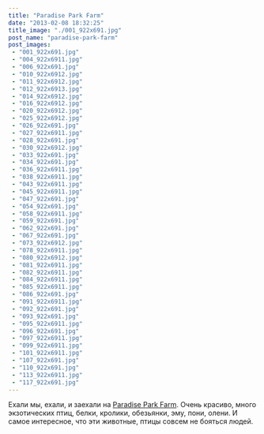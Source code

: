 ```yaml
---
title: "Paradise Park Farm"
date: "2013-02-08 18:32:25"
title_image: "./001_922x691.jpg"
post_name: "paradise-park-farm"
post_images: 
 - "001_922x691.jpg"
 - "004_922x6911.jpg"
 - "006_922x691.jpg"
 - "010_922x6912.jpg"
 - "011_922x6912.jpg"
 - "012_922x6913.jpg"
 - "014_922x6912.jpg"
 - "016_922x6912.jpg"
 - "020_922x6912.jpg"
 - "025_922x6912.jpg"
 - "026_922x691.jpg"
 - "027_922x6911.jpg"
 - "028_922x691.jpg"
 - "030_922x6912.jpg"
 - "033_922x691.jpg"
 - "034_922x691.jpg"
 - "036_922x6911.jpg"
 - "038_922x6911.jpg"
 - "043_922x6911.jpg"
 - "045_922x6911.jpg"
 - "047_922x691.jpg"
 - "054_922x691.jpg"
 - "058_922x6911.jpg"
 - "059_922x691.jpg"
 - "062_922x691.jpg"
 - "067_922x691.jpg"
 - "073_922x6912.jpg"
 - "078_922x6911.jpg"
 - "080_922x6912.jpg"
 - "081_922x6911.jpg"
 - "082_922x6911.jpg"
 - "084_922x6911.jpg"
 - "085_922x6911.jpg"
 - "086_922x691.jpg"
 - "091_922x6911.jpg"
 - "092_922x691.jpg"
 - "093_922x691.jpg"
 - "095_922x6911.jpg"
 - "096_922x691.jpg"
 - "097_922x6911.jpg"
 - "099_922x6911.jpg"
 - "101_922x6911.jpg"
 - "107_922x691.jpg"
 - "110_922x691.jpg"
 - "113_922x6911.jpg"
 - "117_922x691.jpg"
---
```


Ехали мы, ехали, и заехали на <a href="http://paradiseparkfarm.net/main/">Paradise Park Farm</a>. Очень красиво, много экзотических птиц, белки, кролики, обезьянки, эму, пони, олени. И самое интересное, что эти животные, птицы совсем не бояться людей.
